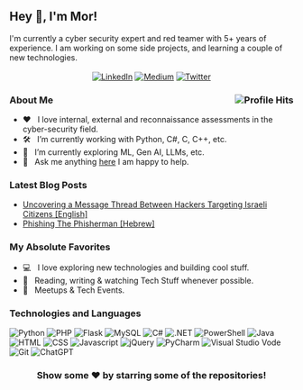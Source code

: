 <h2>Hey 👋, I'm Mor!</h2>
I'm currently a cyber security expert and red teamer with 5+ years of experience. I am working on some side projects, and learning a couple of new technologies.<br><br>
<div align="center">
<a href="https://linkedin.com/in/mordavidwork" title="LinkedIn"><img src="https://img.shields.io/badge/linkedin-000.svg?style=for-the-badge&logo=linkedin&logoColor=white" title="LinkedIn" target="_blank" /></a>
<a href="https://medium.com/@mordavid" title="Medium"><img src="https://img.shields.io/badge/Medium-000?style=for-the-badge&logo=medium&logoColor=white" title="Medium" target="_blank" /></a>
<a href="https://twitter.com/m0rd4vid" title="Twitter"><img src="https://img.shields.io/badge/X%20/%20Twitter-000.svg?style=for-the-badge&logo=x&logoColor=white" title="Twitter"  target="_blank"/></a>
</div>
<h3>About Me <img align="right" alt="Profile Hits" src="https://komarev.com/ghpvc/?username=mordavid&style=flat-square"></h2>
<ul>
<li>❤️ &nbsp; I love internal, external and reconnaissance assessments in the cyber-security field.</li>
<li>🛠 &nbsp; I’m currently working with Python, C#, C, C++, etc.</li>
<li>🚀 &nbsp; I’m currently exploring ML, Gen AI, LLMs, etc.</li>
<li>💬 &nbsp; Ask me anything <a href="https://www.linkedin.com/in/mordavidwork">here</a> I am happy to help.</li>
</ul>
<h3>Latest Blog Posts</h3>
<ul>
<li><a href="https://medium.com/cyesec/uncovering-a-message-thread-between-hackers-targeting-israeli-citizens-ba8b922ed1a5" title="Uncovering a Message Thread Between Hackers Targeting Israeli Citizens">Uncovering a Message Thread Between Hackers Targeting Israeli Citizens [English]</a></li>
<li><a href="https://www.digitalwhisper.co.il/files/Zines/0x99/DW153-3-PhishingThePhisherman.pdf" title="Phishing The Phisherman">Phishing The Phisherman [Hebrew]</a></li>
</ul>
<h3>My Absolute Favorites</h3>
<ul>
<li>💻 &nbsp; I love exploring new technologies and building cool stuff.</li>
<li>📰 &nbsp; Reading, writing & watching Tech Stuff whenever possible.</li>
<li>🍕 &nbsp; Meetups & Tech Events.</li>
</ul>
<h3>Technologies and Languages</h3>
<img src="https://img.shields.io/badge/-Python-3776AB?style=flat-square&logo=python&logoColor=white" title="Python" />
<img src="https://img.shields.io/badge/-PHP-777BB4?style=flat-square&logo=php&logoColor=white" title="PHP" />
<img src="https://img.shields.io/badge/-Flask-000000?style=flat-square&logo=flask&logoColor=white" title="Flask" />
<img src="https://img.shields.io/badge/-MySQL-005C84?style=flat-square&logo=mysql&logoColor=white" title="MySQL" />
<img src="https://img.shields.io/badge/-C%23-239120?style=flat-square&logo=c-sharp&logoColor=white" title="C#" />
<img src="https://img.shields.io/badge/-.NET-5C2D91?style=flat-square&logo=.net&logoColor=white" title=".NET" />
<img src="https://img.shields.io/badge/-PowerShell-5391FE?style=flat-square&logo=Powershell&logoColor=white" title="PowerShell" />
<img src="https://img.shields.io/badge/-Java-ED8B00?style=flat-square&logo=openjdk&logoColor=white" title="Java" />
<img src="https://img.shields.io/badge/-HTML5-E34F26?style=flat-square&logo=html5&logoColor=white" title="HTML" />
<img src="https://img.shields.io/badge/-CSS3-1572B6?style=flat-square&logo=css3&logoColor=white" title="CSS" />
<img src="https://img.shields.io/badge/-JavaScript-F7DF1E?style=flat-square&logo=javascript&logoColor=black" title="Javascript" />
<img src="https://img.shields.io/badge/-jQuery-0769AD?style=flat-square&logo=jquery&logoColor=white" title="jQuery" />
<img src="https://img.shields.io/badge/-PyCharm-000000?style=flat-square&logo=pycharm&logoColor=white" title="PyCharm" />
<img src="https://img.shields.io/badge/-Visual_Studio_Code-0078D4?style=flat-square&logo=visual%20studio%20code&logoColor=white" title="Visual Studio Vode" />
<img src="https://img.shields.io/badge/-GIT-E44C30?style=flat-square&logo=git&logoColor=white" title="Git" />
<img src="https://img.shields.io/badge/-ChatGPT-74aa9c?style=flat-square&logo=openai&logoColor=white" title="ChatGPT" />
<div align="center">
<h3>Show some ❤️ by starring some of the repositories!</h3>
</div>
